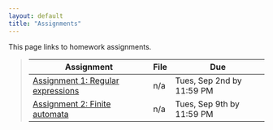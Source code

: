 ```yaml
---
layout: default
title: "Assignments"
---
```


This page links to homework assignments.

> Assignment | File | Due
> ---------- | ---- | ---
> [Assignment 1: Regular expressions](assign01.html) | n/a | Tues, Sep 2nd by 11:59 PM
> [Assignment 2: Finite automata](assign02.html) | n/a | Tues, Sep 9th by 11:59 PM
